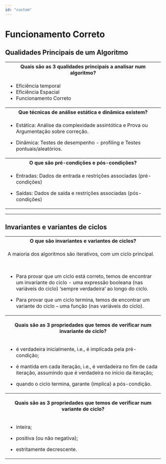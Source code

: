 ```yaml
---
id: "custom"
---
```


<!-- @import "q&a-style.less" -->

<!-- https://detexify.kirelabs.org/classify.html -->
<!-- https://shd101wyy.github.io/markdown-preview-enhanced/#/ -->

<link href="https://fonts.googleapis.com/css2?family=Handlee&display=swap" rel="stylesheet">

<!--

<table>
  <tr>
    <th></th>
  </tr>
  <tr>
    <td></td>
  </tr>

  <tr>
    <th></th>
  </tr>
  <tr>
    <td></td>
  </tr>
</table>

-->

# Funcionamento Correto

## Qualidades Principais de um Algoritmo

<table>
  <tr>
    <th>Quais são as 3 qualidades principais a analisar num algoritmo?</th>
  </tr>
  <tr>
    <td>
    
  * Eficiência temporal
  * Eficiência Espacial
  * Funcionamento Correto
  
  </td>
  </tr>
  <tr>
    <th>Que técnicas de análise estática e dinâmica existem?</th>
  </tr>
  <tr>
    <td>
    
  * Estática: Análise da complexidade assintótica e Prova ou Argumentação sobre correção.
  * Dinâmica: Testes de desempenho - profiling e Testes pontuais/aleatórios.

    </td>
  </tr>
  <tr>
    <th>O que são pré-condições e pós-condições?</th>
  </tr>
  <tr>
    <td>
  
  * Entradas: Dados de entrada e restrições associadas (pré-condições)
  * Saídas: Dados de saída e restrições associadas (pós-condições)
    
    </td>
  </tr>
</table>

-------

## Invariantes e variantes de ciclos

<table>
  <tr>
    <th>O que são invariantes e variantes de ciclos?</th>
  </tr>
  <tr>
    <td>

  A maioria dos algoritmos são iterativos, com um ciclo principal.

  <br>
  
  * Para provar que um ciclo está correto, temos de encontrar um invariante do ciclo - uma expressão booleana (nas variáveis do ciclo) ‘sempre verdadeira’ ao longo do ciclo.
  * Para provar que um ciclo termina, temos de encontrar um variante do ciclo – uma função (nas variáveis do ciclo).
    
    </td>
  </tr>
  <tr>
    <th>
    
  Quais são as 3 propriedades que temos de verificar num **invariante** de ciclo? 
    </th>
  </tr>
  <tr>
    <td>
    
  * é verdadeira inicialmente, i.e., é implicada pela pré-condição;
  * é mantida em cada iteração, i.e., é verdadeira no fim de cada iteração, assumindo que é verdadeira no início da iteração;
  * quando o ciclo termina, garante (implica) a pós-condição.
    
    </td>
  </tr>

  <tr>
    <th>
  
  Quais são as 3 propriedades que temos de verificar num **variante** de ciclo? 
    </th>
  </tr>
  <tr>
    <td>
    
  * inteira; 
  * positiva (ou não negativa); 
  * estritamente decrescente.
    
    </td>
  </tr>
</table>
